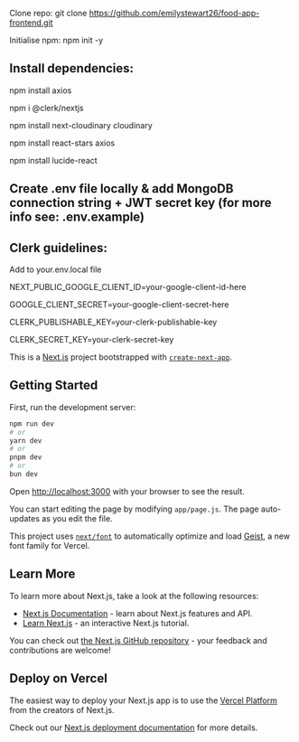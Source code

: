 Clone repo: git clone https://github.com/emilystewart26/food-app-frontend.git

Initialise npm: npm init -y

## Install dependencies:

npm install axios

npm i @clerk/nextjs

npm install next-cloudinary cloudinary

 npm install react-stars axios

 npm install lucide-react

## Create .env file locally & add MongoDB connection string + JWT secret key (for more info see: .env.example)

## Clerk guidelines:

Add to your.env.local file 

NEXT_PUBLIC_GOOGLE_CLIENT_ID=your-google-client-id-here

GOOGLE_CLIENT_SECRET=your-google-client-secret-here

CLERK_PUBLISHABLE_KEY=your-clerk-publishable-key

CLERK_SECRET_KEY=your-clerk-secret-key


















This is a [Next.js](https://nextjs.org) project bootstrapped with [`create-next-app`](https://github.com/vercel/next.js/tree/canary/packages/create-next-app).

## Getting Started

First, run the development server:

```bash
npm run dev
# or
yarn dev
# or
pnpm dev
# or
bun dev
```

Open [http://localhost:3000](http://localhost:3000) with your browser to see the result.

You can start editing the page by modifying `app/page.js`. The page auto-updates as you edit the file.

This project uses [`next/font`](https://nextjs.org/docs/app/building-your-application/optimizing/fonts) to automatically optimize and load [Geist](https://vercel.com/font), a new font family for Vercel.

## Learn More

To learn more about Next.js, take a look at the following resources:

- [Next.js Documentation](https://nextjs.org/docs) - learn about Next.js features and API.
- [Learn Next.js](https://nextjs.org/learn) - an interactive Next.js tutorial.

You can check out [the Next.js GitHub repository](https://github.com/vercel/next.js) - your feedback and contributions are welcome!

## Deploy on Vercel

The easiest way to deploy your Next.js app is to use the [Vercel Platform](https://vercel.com/new?utm_medium=default-template&filter=next.js&utm_source=create-next-app&utm_campaign=create-next-app-readme) from the creators of Next.js.

Check out our [Next.js deployment documentation](https://nextjs.org/docs/app/building-your-application/deploying) for more details.

